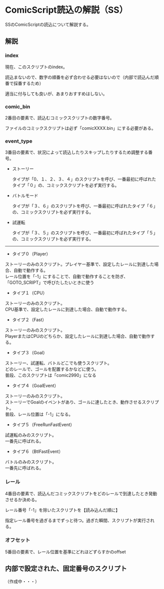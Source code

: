 # ComicScript読込の解説（SS）

SSのComicScriptの読込について解説する。

## 解説

### index

現在、このスクリプトのindex。

読込まないので、数字の順番を必ず合わせる必要はないので（内部で読込んだ順番で採番するため）

適当に付与しても良いが、あまりおすすめはしない。

### comic_bin

2番目の要素で、読込むコミックスクリプトの数字番号。

ファイルのコミックスクリプトは必ず「comicXXXX.bin」にする必要がある。

### event_type

3番目の要素で、状況によって読込したりスキップしたりするため調整する番号。

  * ストーリー

    タイプが「0、１、２、３、４」のスクリプトを呼び、一番最初に呼ばれたタイプ「０」の、コミックスクリプトを必ず実行する。

  * バトルモード

    タイプが「３、６」のスクリプトを呼び、一番最初に呼ばれたタイプ「６」の、コミックスクリプトを必ず実行する。

  * 試運転

    タイプが「３、５」のスクリプトを呼び、一番最初に呼ばれたタイプ「５」の、コミックスクリプトを必ず実行する。

<hr>

  * タイプ０（Player）

  ストーリーのみのスクリプト。プレイヤー基準で、設定したレールに到達した場合、自動で動作する。<br>
  レール位置を「-1」にすることで、自動で動作することを防ぎ、「GOTO_SCRIPT」で呼びたしたいときに使う

  * タイプ１（CPU）

  ストーリーのみのスクリプト。<br>CPU基準で、設定したレールに到達した場合、自動で動作する。

  * タイプ２（Fast）

  ストーリーのみのスクリプト。<br>PlayerまたはCPUのどちらか、設定したレールに到達した場合、自動で動作する。

  * タイプ３（Goal）

  ストーリー、試運転、バトルどこでも使うスクリプト。<br>どのレールで、ゴールを配置するかなどに使う。<br>普段、このスクリプトは「comic2990」になる

  * タイプ４（GoalEvent）

  ストーリーのみのスクリプト。<br>ストーリーでGoalのイベントがあり、ゴールに達したとき、動作させるスクリプト。<br>普段、レール位置は「-1」になる。

  * タイプ５（FreeRunFastEvent）

  試運転のみのスクリプト。<br>一番先に呼ばれる。

  * タイプ６（BtlFastEvent）

  バトルのみのスクリプト。<br>一番先に呼ばれる。

### レール

4番目の要素で、読込んだコミックスクリプトをどのレールで到達したとき発動させるか決める。

レール番号「-1」を除いたスクリプトを【読み込んだ順に】

指定レール番号を過ぎるまでずっと待つ。過ぎた瞬間、スクリプトが実行される。

### オフセット

5番目の要素で、レール位置を基準にどれほどずらすかのoffset

## 内部で設定された、固定番号のスクリプト

（作成中・・・）